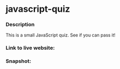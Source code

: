 # javascript-quiz

### Description

This is a small JavaScript quiz. See if you can pass it!

### Link to live website:

### Snapshot:


